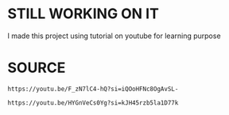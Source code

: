 # STILL WORKING ON IT

I made this project using tutorial on youtube for learning purpose

# SOURCE
```
https://youtu.be/F_zN7lC4-hQ?si=iQOoHFNc8OgAvSL-
```

```
https://youtu.be/HYGnVeCs0Yg?si=kJH45rzb5la1D77k
```
